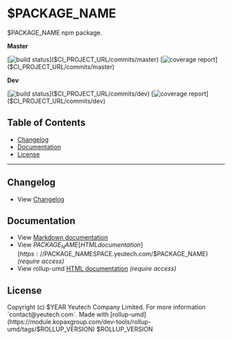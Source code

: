 # $PACKAGE_NAME

$PACKAGE_NAME npm package.

**Master**

[![build status]($CI_PROJECT_URL/badges/master/build.svg)]($CI_PROJECT_URL/commits/master)
[![coverage report]($CI_PROJECT_URL/badges/master/coverage.svg)]($CI_PROJECT_URL/commits/master)

**Dev**

[![build status]($CI_PROJECT_URL/badges/dev/build.svg)]($CI_PROJECT_URL/commits/dev)
[![coverage report]($CI_PROJECT_URL/badges/dev/coverage.svg)]($CI_PROJECT_URL/commits/dev)


## Table of Contents

  - [Changelog](#changelog)
  - [Documentation](#documentation)
  - [License](#license)

---

## Changelog

  - View [Changelog](CHANGELOG.md)
  
## Documentation

  - View [Markdown documentation](docs)
  - View $PACKAGE_NAME [HTML documentation](https://$PACKAGE_NAMESPACE.yeutech.com/$PACKAGE_NAME) *(require access)*
  - View rollup-umd [HTML documentation](https://dev-tools.yeutech.com/rollup-umd) *(require access)*

## License

Copyright (c) $YEAR Yeutech Company Limited. For more information `contact@yeutech.com`. Made with [rollup-umd](https://module.kopaxgroup.com/dev-tools/rollup-umd/tags/$ROLLUP_VERSION) $ROLLUP_VERSION
